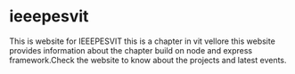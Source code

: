 # ieeepesvit
This is website for IEEEPESVIT this is a chapter in vit vellore this website provides information about the chapter build on node and express framework.Check the website to know about the projects and latest events.                          
